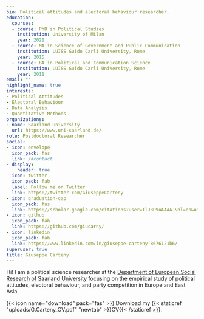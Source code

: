 ```yaml
---
bio: Political attitudes and electoral behaviour researcher.
education:
  courses:
  - course: PhD in Political Studies
    institution: University of Milan
    year: 2021
  - course: MA in Science of Government and Public Communication
    institution: LUISS Guido Carli University, Rome
    year: 2015
  - course: BA in Political and Communication Science
    institution: LUISS Guido Carli University, Rome
    year: 2011
email: ""
highlight_name: true
interests:
- Political Attitudes
- Electoral Behaviour
- Data Analysis
- Quantitative Methods
organizations:
- name: Saarland University
  url: https://www.uni-saarland.de/
role: Postdoctoral Researcher
social:
- icon: envelope
  icon_pack: fas
  link: /#contact
- display:
    header: true
  icon: twitter
  icon_pack: fab
  label: Follow me on Twitter
  link: https://twitter.com/GiuseppeCarteny
- icon: graduation-cap
  icon_pack: fas
  link: https://scholar.google.com/citations?user=TlJ3O9oAAAAJ&hl=en&oi=sra
- icon: github
  icon_pack: fab
  link: https://github.com/giucarny/
- icon: linkedin
  icon_pack: fab
  link: https://www.linkedin.com/in/giuseppe-carteny-8676121b6/
superuser: true
title: Giuseppe Carteny
---
```


Hi! I am a political science researcher at the [Department of European Social Research of Saarland University](https://www.uni-saarland.de/fachrichtung/europaforschung.html) focusing on the empirical study of political attitudes, electoral behaviour, and party competition in Europe and East Asia. 


{{< icon name="download" pack="fas" >}} Download my {{< staticref "uploads/G.Carteny_CV.pdf" "newtab" >}}CV{{< /staticref >}}.
